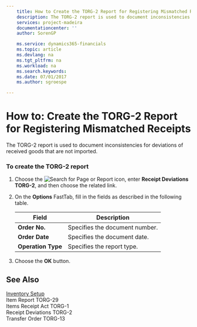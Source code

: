 ```yaml
---
    title: How to Create the TORG-2 Report for Registering Mismatched Receipts | Microsoft Docs
    description: The TORG-2 report is used to document inconsistencies for deviations of received goods that are not imported.
    services: project-madeira
    documentationcenter: ''
    author: SorenGP

    ms.service: dynamics365-financials
    ms.topic: article
    ms.devlang: na
    ms.tgt_pltfrm: na
    ms.workload: na
    ms.search.keywords:
    ms.date: 07/01/2017
    ms.author: sgroespe

---
```

# How to: Create the TORG-2 Report for Registering Mismatched Receipts
The TORG-2 report is used to document inconsistencies for deviations of received goods that are not imported.  
  
### To create the TORG-2 report  
  
1.  Choose the ![Search for Page or Report](media/ui-search/search_small.png "Search for Page or Report icon") icon, enter **Receipt Deviations TORG-2**, and then choose the related link.  
  
2.  On the **Options** FastTab, fill in the fields as described in the following table.  
  
    |Field|Description|  
    |---------------------------------|---------------------------------------|  
    |**Order No.**|Specifies the document number.|  
    |**Order Date**|Specifies the document date.|  
    |**Operation Type**|Specifies the report type.|  
  
3.  Choose the **OK** button.  
  
## See Also  
 [Inventory Setup](inventory-setup.md)   
 Item Report TORG-29   
 Items Receipt Act TORG-1   
 Receipt Deviations TORG-2   
 Transfer Order TORG-13
